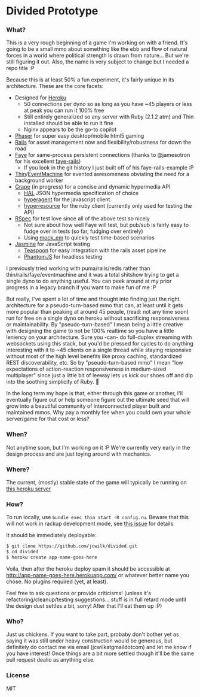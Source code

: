 Divided Prototype
=======================

### What?

This is a very rough beginning of a game I'm working on with a friend. It's going to be a small mmo about something like the ebb and flow of natural forces in a world where political strength is drawn from nature... But we're still figuring it out. Also, the name is very subject to change but I needed a repo title :P

Because this is at least 50% a fun experiment, it's fairly unique in its architecture. These are the core facets:

* Designed for [Heroku](https://devcenter.heroku.com/articles/how-heroku-works)
  * 50 connections per dyno so as long as you have ~45 players or less at peak you can run it 100% free
  * Still entirely generalized so any server with Ruby (2.1.2 atm) and Thin installed should be able to run it fine
  * Nginx appears to be the go-to copilot
* [Phaser](http://phaser.io) for super easy desktop/mobile html5 gaming
* [Rails](http://rubyonrails.org/) for asset management now and flexibility/robustness for down the road
* [Faye](http://faye.jcoglan.com/architecture.html) for same-process persistent connections (thanks to @jamesotron for his excellent [faye-rails](https://github.com/jamesotron/faye-rails))
  * If you look in the git history I just built off of his faye-rails-example :P
* [Thin](http://code.macournoyer.com/thin/usage/)/[EventMachine](https://www.igvita.com/2008/05/27/ruby-eventmachine-the-speed-demon/) for evented awesomeness obviating the need for a background worker
* [Grape](https://github.com/intridea/grape/wiki) (in progress) for a concise and dynamic hypermedia API
  * [HAL](http://haltalk.herokuapp.com/explorer/browser.html#/) JSON hypermedia specification of choice
  * [hyperagent](http://weluse.github.io/hyperagent/) for the javascript client
  * [hyperresource](https://github.com/gamache/hyperresource) for the ruby client (currently only used for testing the API)
* [RSpec](http://www.rubydoc.info/gems/rspec-expectations/frames) for test love since all of the above test so nicely
  * Not sure about how well Faye will test, but pub/sub is fairly easy to fudge over in tests (so far, fudging over entirely)
  * Using [mock_em](https://github.com/rightscale/mock_em) to quickly test time-based scenarios
* [Jasmine](http://jasmine.github.io/) for JavaScript testing
  * [Teaspoon](https://github.com/modeset/teaspoon) for easy integration with the rails asset pipeline
  * [PhantomJS](http://phantomjs.org/) for headless testing

I previously tried working with puma/rails/redis rather than thin/rails/faye/eventmachine and it was a total shitshow trying to get a single dyno to do anything useful. You can peek around at my prior progress in a legacy branch if you want to make fun of me :P

But really, I've spent a lot of time and thought into finding just the right architecture for a pseudo-turn-based mmo that can, at least until it gets more popular than peaking at around 45 people, (read: not any time soon) run for free on a single dyno on heroku without sacrificing responsiveness or maintainability. By "pseudo-turn-based" I mean being a little creative with designing the game to not be 100% realtime so you have a little leniency on your architecture. Sure you -can- do full-duplex streaming with websockets using this stack, but you'd be pressed for cycles to do anything interesting with it to ~45 clients on a single thread while staying responsive without most of the high level benefits like proxy caching, standardized REST discoverability, etc. So by "pseudo-turn-based mmo" I mean "low expectations of action-reaction responsiveness in medium-sized multiplayer" since just a little bit of leeway lets us kick our shoes off and dip into the soothing simplicity of Ruby. :palm_tree:

In the long term my hope is that, either through this game or another, I'll eventually figure out or help someone figure out the ultimate seed that will grow into a beautiful community of interconnected player built and maintained mmos. Why pay a monthly fee when you could own your whole server/game for that cost or less?

### When?

Not anytime soon, but I'm working on it :P We're currently very early in the design process and are just toying around with mechanics.

### Where?

The current, (mostly) stable state of the game will typically be running on [this heroku server](http://divided.herokuapp.com/)

### How?

To run locally, use `bundle exec thin start -R config.ru`. Beware that this will not work in rackup development mode, see [this issue](https://github.com/faye/faye/issues/25) for details.

It should be immediately deployable:

```sh
$ git clone https://github.com/jcwilk/divided.git
$ cd divided
$ heroku create app-name-goes-here
```

Voila, then after the heroku deploy spam it should be accessible at http://app-name-goes-here.herokuapp.com/ or whatever better name you chose. No plugins required (yet, at least).


Feel free to ask questions or provide criticisms! (unless it's refactoring/cleanup/testing suggestions... stuff is in full retard mode until the design dust settles a bit, sorry! After that I'll eat them up :P)

### Who?

Just us chickens. If you want to take part, probaby don't bother yet as saying it was still under heavy construction would be generous, but definitely do contact me via email (jcwilkatgmaildotcom) and let me know if you have interest! Once things are a bit more settled though it'll be the same pull request dealio as anything else.

### License

MIT
